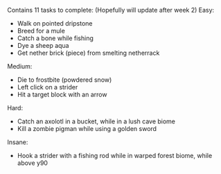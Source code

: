 Contains 11 tasks to complete: (Hopefully will update after week 2)
Easy:
- Walk on pointed dripstone
- Breed for a mule
- Catch a bone while fishing
- Dye a sheep aqua
- Get nether brick (piece) from smelting netherrack

Medium:
- Die to frostbite (powdered snow)
- Left click on a strider
- Hit a target block with an arrow

Hard:
- Catch an axolotl in a bucket, while in a lush cave biome
- Kill a zombie pigman while using a golden sword

Insane: 
- Hook a strider with a fishing rod while in warped forest biome, while above y90
